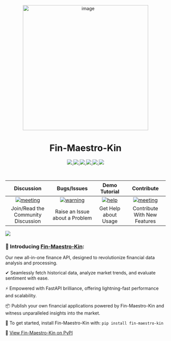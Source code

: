 <p align="center">
<img width="394" alt="image" src="https://github.com/devfinwiz/Fin-Maestro-Kin/assets/78873223/9a6e71e2-2867-49c5-b930-980a871bcb34">
</p>
<div align="center">

</div>
<h1 align="center">Fin-Maestro-Kin </h1>


<p align="center">
  <a href="https://www.codefactor.io/repository/github/devfinwiz/fin-maestro-kin">
    <img src="https://img.shields.io/badge/CodeFactor-A-blue&?style=for-the-badge&color=blue">
  </a>
  <a href="">
    <img src="https://img.shields.io/badge/Python-3.9.1-blue&?style=for-the-badge&color=blue">
  </a>
  <a href="https://github.com/devfinwiz/Fin-Maestro-Kin/blob/master/LICENSE">
    <img src="https://img.shields.io/github/license/devfinwiz/Fin-Maestro-Kin?color=purple&style=for-the-badge">
  </a>
  <a href="https://github.com/devfinwiz/Fin-Maestro-Kin/commits/master">
    <img src="https://img.shields.io/github/last-commit/devfinwiz/Fin-Maestro-Kin?color=yellow&style=for-the-badge">
  </a>
  <a href="https://github.com/devfinwiz/Fin-Maestro-Kin/graphs/contributors">
    <img src="https://img.shields.io/github/contributors/devfinwiz/Fin-Maestro-Kin?color=indigo&style=for-the-badge">
  </a>
  <a href="https://github.com/devfinwiz/Fin-Maestro-Kin/issues">
    <img src="https://img.shields.io/github/issues-raw/devfinwiz/Fin-Maestro-Kin?color=indigo&style=for-the-badge">
  </a>
</p><br>

| **Discussion** | **Bugs/Issues** | **Demo Tutorial** | **Contribute** |
| :---: | :---: | :---: | :---: | 
| [![meeting](https://user-images.githubusercontent.com/6128978/149935812-31266023-cc5b-4c98-a416-1d4cf8800c0c.png)](https://github.com/devfinwiz/Fin-Maestro-Kin/discussions) | [![warning](https://user-images.githubusercontent.com/6128978/149936142-04d7cf1c-5bc5-45c1-a8e4-015454a2de48.png)](https://github.com/devfinwiz/Fin-Maestro-Kin/issues/new/choose) | [![help](https://user-images.githubusercontent.com/6128978/149937331-5ee5c00a-748d-4fbf-a9f9-e2273480d8a2.png)](https://medium.com/@devjuneja43/a-multivariate-approach-towards-simplifying-financial-markets-with-python-730ea35fbd8f) | [![meeting](https://user-images.githubusercontent.com/6128978/149935812-31266023-cc5b-4c98-a416-1d4cf8800c0c.png)](https://github.com/devfinwiz/Fin-Maestro-Kin/fork) |
| Join/Read the Community Discussion | Raise an Issue about a Problem | Get Help about Usage | Contribute With New Features

![](https://i.imgur.com/waxVImv.png)

### 🚀 Introducing [Fin-Maestro-Kin](https://github.com/devfinwiz/Fin-Maestro-Kin):
   Our new all-in-one finance API, designed to revolutionize financial data analysis and processing.
  
   ✔ Seamlessly fetch historical data, analyze market trends, and evaluate sentiment with ease.
   
   ⚡ Empowered with FastAPI brilliance, offering lightning-fast performance and scalability.
   
   📦 Publish your own financial applications powered by Fin-Maestro-Kin and witness unparalleled insights into the market.
   
   🌟 To get started, install Fin-Maestro-Kin with:
      ```
      pip install fin-maestro-kin
      ```
   
   🔗 [View Fin-Maestro-Kin on PyPI](https://pypi.org/project/fin-maestro-kin/)
